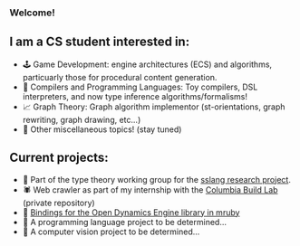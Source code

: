 ### Welcome!

## I am a CS student interested in:

- 🕹️ Game Development: engine architectures (ECS) and algorithms, particuarly those for procedural content generation.
- 🐫 Compilers and Programming Languages: Toy compilers, DSL interpreters, and now type inference algorithms/formalisms!
- 📈 Graph Theory: Graph algorithm implementor (st-orientations, graph rewriting, graph drawing, etc...)
- 🚧 Other miscellaneous topics! (stay tuned)

## Current projects:

- 🐫 Part of the type theory working group for the [sslang research project](https://github.com/ssm-lang/sslang).
- 🕷️ Web crawler as part of my internship with the [Columbia Build Lab](https://www.columbiabuildlab.com/) (private repository)
- 💎 [Bindings for the Open Dynamics Engine library in mruby](https://github.com/jar2333/mruby-ode)
- 🚧 A programming language project to be determined...
- 🚧 A computer vision project to be determined...

<!--
**jar2333/jar2333** is a ✨ _special_ ✨ repository because its `README.md` (this file) appears on your GitHub profile.

Here are some ideas to get you started:

- 🔭 I’m currently working on ...
- 🌱 I’m currently learning ...
- 👯 I’m looking to collaborate on ...
- 🤔 I’m looking for help with ...
- 💬 Ask me about ...
- 📫 How to reach me: ...
- 😄 Pronouns: ...
- ⚡ Fun fact: ...
-->
